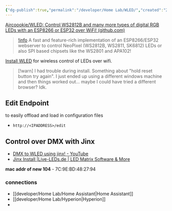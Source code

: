 ```yaml
---
{"dg-publish":true,"permalink":"/developer/Home Lab/WLED/","created":"2024-03-13T20:41:55.814-05:00","updated":"2024-03-14T21:56:31.000-05:00"}
---
```


[Aircoookie/WLED: Control WS2812B and many more types of digital RGB LEDs with an ESP8266 or ESP32 over WiFi! (github.com)](https://github.com/Aircoookie/WLED)

> [!info](https://github.com/Aircoookie/WLED)
> A fast and feature-rich implementation of an ESP8266/ESP32 webserver to control NeoPixel (WS2812B, WS2811, SK6812) LEDs or also SPI based chipsets like the WS2801 and APA102!

[Install WLED](https://install.wled.me/) for wireless control of LEDs over wifi. 

> [!warn] I had trouble during install. Something about "hold reset button try again". I just ended up using a different windows machine and then things worked out... maybe I could have tried a different browser? Idk.

## Edit Endpoint
to easily offload and load in configuration files
- `http://<IPADDRESS>/edit`

## Control over DMX with Jinx
- [DMX to WLED using jinx! - YouTube](https://www.youtube.com/watch?v=K3qnVgu3Txc&t=10s)
- [Jinx Install |Live-LEDs.de | LED Matrix Software & More](http://www.live-leds.de/)

**mac addr of new 104** -  7C:9E:BD:48:27:94

### connections
- [[developer/Home Lab/Home Assistant\|Home Assistant]]
- [[developer/Home Lab/Hyperion\|Hyperion]]
- 
